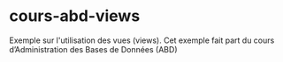 # cours-abd-views
Exemple sur l'utilisation des vues (views). Cet exemple fait part du cours d’Administration des Bases de Données (ABD)
